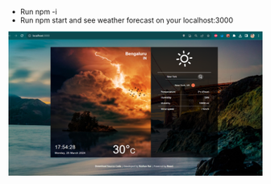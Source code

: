 - Run npm -i
- Run npm start and see weather forecast on your localhost:3000

![Live Weather App](./image.png)
